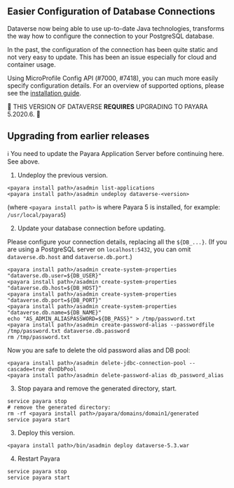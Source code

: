 ## Easier Configuration of Database Connections

Dataverse now being able to use up-to-date Java technologies, transforms
the way how to configure the connection to your PostgreSQL database.

In the past, the configuration of the connection has been quite static
and not very easy to update. This has been an issue especially for cloud
and container usage.

Using MicroProfile Config API (#7000, #7418), you can much more easily specify configuration
details. For an overview of supported options, please see the
[installation guide](https://guides.dataverse.org/en/5.3/installation/config.html#jvm-options).


<!-- ## Update to Payara Platform 5.2020.6 -->
<!-- ... -->

<!-- PLACEHOLDER REPLACEMENT TEXT FOR PAYARA UPGRADE NOTE #7417 -->
🚨 THIS VERSION OF DATAVERSE **REQUIRES** UPGRADING TO PAYARA 5.2020.6. 🚨

<!-- ... -->

## Upgrading from earlier releases

ℹ️ You need to update the Payara Application Server before continuing here. See above.

1. Undeploy the previous version.
```
<payara install path>/asadmin list-applications
<payara install path>/asadmin undeploy dataverse-<version>
```

(where `<payara install path>` is where Payara 5 is installed, for example: `/usr/local/payara5`)

2. Update your database connection before updating.

Please configure your connection details, replacing all the `${DB_...}`.
(If you are using a PostgreSQL server on `localhost:5432`, you can omit `dataverse.db.host` and `dataverse.db.port`.)

```
<payara install path>/asadmin create-system-properties "dataverse.db.user=${DB_USER}"
<payara install path>/asadmin create-system-properties "dataverse.db.host=${DB_HOST}"
<payara install path>/asadmin create-system-properties "dataverse.db.port=${DB_PORT}"
<payara install path>/asadmin create-system-properties "dataverse.db.name=${DB_NAME}"
echo "AS_ADMIN_ALIASPASSWORD=${DB_PASS}" > /tmp/password.txt
<payara install path>/asadmin create-password-alias --passwordfile /tmp/password.txt dataverse.db.password
rm /tmp/password.txt
```

<!-- PLACE HOLDER FOR EJB TIMER DATABASE RESET NOTE #5345 -->

Now you are safe to delete the old password alias and DB pool:
```
<payara install path>/asadmin delete-jdbc-connection-pool --cascade=true dvnDbPool
<payara install path>/asadmin delete-password-alias db_password_alias
```

3. Stop payara and remove the generated directory, start.
```
service payara stop
# remove the generated directory:
rm -rf <payara install path>/payara/domains/domain1/generated
service payara start
```

3. Deploy this version.
```
<payara install path>/bin/asadmin deploy dataverse-5.3.war
```

4. Restart Payara
```
service payara stop
service payara start
```
